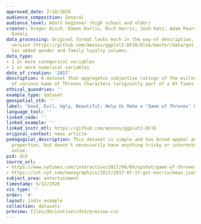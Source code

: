 ```yaml
---
approved_date: 7/10/2020
audience_composition: General
audience_level: Adult beginner (high school and older)
creator: Gregor Aisch, Damon Darlin, Rich Harris, Josh Katz, Adam Pearce and Kevin
  Quealy
data_processing: Original format lacks much in the way of description, but a processed
  version (https://github.com/amzoss/ggplot2-DF18/blob/master/data/got_ratings.csv)
  has added gender and family loyalty columns.
data_type:
- 1 or more categorical variables
- 1 or more numerical variables
date_of_creation: '2017'
description: A dataset that aggregates subjective ratings of the evilness and attractiveness
  of various Game of Thrones characters (originally part of a NY Times Upshot article).
ethical_quandries: ''
example_type: dataset
geospatial_std: ''
label: 'Good, Evil, Ugly, Beautiful: Help Us Make a ‘Game of Thrones’ Chart'
language_tool: ''
linked_code: ''
linked_example: ''
linked_instr_mtl: https://github.com/amzoss/ggplot2-DF18
original_context: news article
pedagogical_description: This dataset is simple and has broad appeal and useful data
  properties, but doesn't necessarily have anything tricky or interested of pedagogical
  value.
pid: ds5
source_url:
- https://www.nytimes.com/interactive/2017/08/09/upshot/game-of-thrones-chart.html
- https://int.nyt.com/newsgraphics/2017/2017-07-17-got-matrix/mean.json
subject_area: entertainment
timestamp: 5/12/2020
vis_type: ''
order: '4'
layout: indiv_example
collection: datasets
preview: files/derivatives/ds5/preview.csv
---
```

